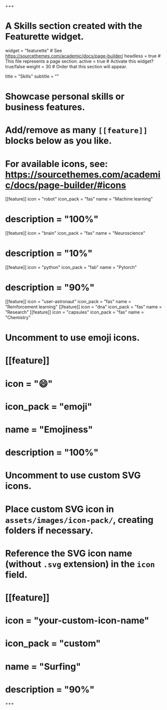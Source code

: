 +++
# A Skills section created with the Featurette widget.
widget = "featurette"  # See https://sourcethemes.com/academic/docs/page-builder/
headless = true  # This file represents a page section.
active = true  # Activate this widget? true/false
weight = 30  # Order that this section will appear.

title = "Skills"
subtitle = ""

# Showcase personal skills or business features.
# 
# Add/remove as many `[[feature]]` blocks below as you like.
# 
# For available icons, see: https://sourcethemes.com/academic/docs/page-builder/#icons

[[feature]]
  icon = "robot"
  icon_pack = "fas"
  name = "Machine learning"
#  description = "100%"  
  
[[feature]]
  icon = "brain"
  icon_pack = "fas"
  name = "Neuroscience"
#  description = "10%"

[[feature]]
  icon = "python"
  icon_pack = "fab"
  name = "Pytorch"
#  description = "90%"

[[feature]]
  icon = "user-astronaut"
  icon_pack = "fas"
  name = "Reinforcement learning"
[[feature]]
  icon = "dna"
  icon_pack = "fas"
  name = "Research"
[[feature]]
  icon = "capsules"
  icon_pack = "fas"
  name = "Chemistry"

# Uncomment to use emoji icons.
# [[feature]]
#  icon = ":smile:"
#  icon_pack = "emoji"
#  name = "Emojiness"
#  description = "100%"  

# Uncomment to use custom SVG icons.
# Place custom SVG icon in `assets/images/icon-pack/`, creating folders if necessary.
# Reference the SVG icon name (without `.svg` extension) in the `icon` field.
# [[feature]]
#  icon = "your-custom-icon-name"
#  icon_pack = "custom"
#  name = "Surfing"
#  description = "90%"

+++

